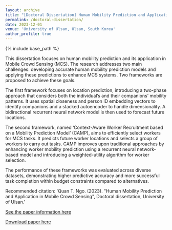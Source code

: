 ```yaml
---
layout: archive
title: "[Doctoral Dissertation] Human Mobility Prediction and Application in Mobile Crowd Sensing"
permalink: /doctoral-dissertation/
date: 2023-12-01
venue: 'University of Ulsan, Ulsan, South Korea'
author_profile: true
---
```

{% include base_path %}


This dissertation focuses on human mobility prediction and its application in Mobile Crowd Sensing (MCS). The research addresses two main challenges: developing accurate human mobility prediction models and applying these predictions to enhance MCS systems. Two frameworks are proposed to achieve these goals.

The first framework focuses on location prediction, introducing a two-phase approach that considers both the individual’s and their companions’ mobility patterns. It uses spatial closeness and person ID embedding vectors to identify companions and a stacked autoencoder to handle dimensionality. A bidirectional recurrent neural network model is then used to forecast future locations.

The second framework, named ‘Context-Aware Worker Recruitment based on a Mobility Prediction Model’ (CAMP), aims to efficiently select workers for MCS tasks. It predicts future worker locations and selects a group of workers to carry out tasks. CAMP improves upon traditional approaches by enhancing worker mobility prediction using a recurrent neural network-based model and introducing a weighted-utility algorithm for worker selection.

The performance of these frameworks was evaluated across diverse datasets, demonstrating higher predictive accuracy and more successful task completion within budget constraints compared to alternatives.

Recommended citation: 'Quan T. Ngo. (2023). "Human Mobility Prediction and Application in Mobile Crowd Sensing", Doctoral dissertation, University of Ulsan.'



[See the paper information here](https://ulsan.dcollection.net/srch/srchDetail/200000728540?searchWhere1=all&insCode=248009&searchKeyWord1=Human+Mobility+Prediction+and+Application+in+Mobile+Crowd+Sensing&query=%28ins_code%3A248009%29+AND++%2B%28%28all%3Ahuman%2Bmobility%2Bprediction%2Band%2Bapplication%2Bin%2Bmobile%2Bcrowd%2Bsensing%29%29&navigationSize=10&start=0&pageSize=10&searthTotalPage=0&rows=10&ajax=false&pageNum=1&searchText=%5B%EC%A0%84%EC%B2%B4%3A%3Cspan+class%3D%22point1%22%3EHuman+Mobility+Prediction+and+Application+in+Mobile+Crowd+Sensing%3C%2Fspan%3E%5D&sortField=score&searchTotalCount=0&sortDir=desc)

[Download paper here](https://ulsan.dcollection.net/public_resource/pdf/200000728540_20240226102652.pdf)
